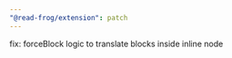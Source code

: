 ```yaml
---
"@read-frog/extension": patch
---
```


fix: forceBlock logic to translate blocks inside inline node
